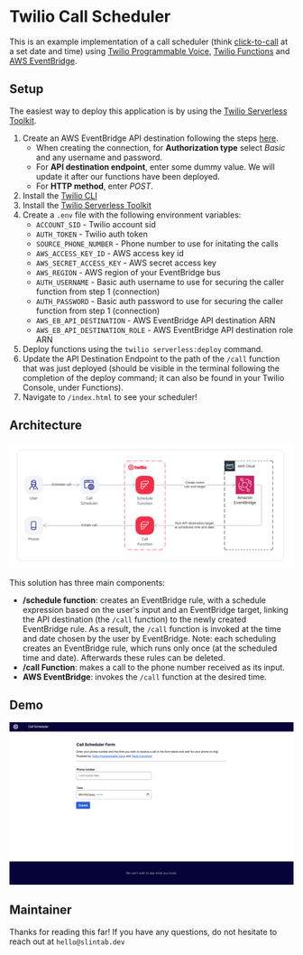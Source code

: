 # Twilio Call Scheduler

This is an example implementation of a call scheduler (think [click-to-call](https://github.com/TwilioDevEd/clicktocall-node) at a set date and time) using [Twilio Programmable Voice](https://www.twilio.com/docs/voice), [Twilio Functions](https://www.twilio.com/docs/runtime/functions) and [AWS EventBridge](https://aws.amazon.com/eventbridge/).

## Setup

The easiest way to deploy this application is by using the [Twilio Serverless Toolkit](https://www.twilio.com/docs/labs/serverless-toolkit).

1. Create an AWS EventBridge API destination following the steps [here](https://docs.aws.amazon.com/eventbridge/latest/userguide/eb-api-destinations.html).
    - When creating the connection, for **Authorization type** select *Basic* and any username and password.
    - For **API destination endpoint**, enter some dummy value. We will update it after our functions have been deployed.
    - For **HTTP method**, enter *POST*.
2. Install the [Twilio CLI](https://www.twilio.com/docs/twilio-cli/quickstart#install-twilio-cli)
3. Install the [Twilio Serverless Toolkit](https://www.twilio.com/docs/labs/serverless-toolkit/getting-started)
4. Create a `.env` file with the following environment variables: 
    - `ACCOUNT_SID` - Twilio account sid
    - `AUTH_TOKEN` - Twilio auth token 
    - `SOURCE_PHONE_NUMBER` - Phone number to use for initating the calls
    - `AWS_ACCESS_KEY_ID` - AWS access key id
    - `AWS_SECRET_ACCESS_KEY` - AWS secret access key
    - `AWS_REGION` - AWS region of your EventBridge bus
    - `AUTH_USERNAME` - Basic auth username to use for securing the caller function from step 1 (connection)
    - `AUTH_PASSWORD` - Basic auth password to use for securing the caller function from step 1 (connection)
    - `AWS_EB_API_DESTINATION` - AWS EventBridge API destination ARN
    - `AWS_EB_API_DESTINATION_ROLE` - AWS EventBridge API destination role ARN
5. Deploy functions using the `twilio serverless:deploy` command.
6. Update the API Destination Endpoint to the path of the `/call` function that was just deployed (should be visible in the terminal following the completion of the deploy command; it can also be found in your Twilio Console, under Functions).
7. Navigate to `/index.html` to see your scheduler!


## Architecture
![Architecture Diagram](./architecture.png?raw=true)

This solution has three main components:
 - **/schedule function**: creates an EventBridge rule, with a schedule expression based on the user's input and an EventBridge target, linking the API destination (the `/call` function) to the newly created EventBridge rule. As a result, the `/call` function is invoked at the time and date chosen by the user by EventBridge. Note: each scheduling creates an EventBridge rule, which runs only once (at the scheduled time and date). Afterwards these rules can be deleted.
 - **/call Function**: makes a call to the phone number received as its input.
 - **AWS EventBridge**: invokes the `/call` function at the desired time. 


## Demo
![Demo screenshot](./demo.png?raw=true)


## Maintainer
Thanks for reading this far!
If you have any questions, do not hesitate to reach out at `hello@slintab.dev`